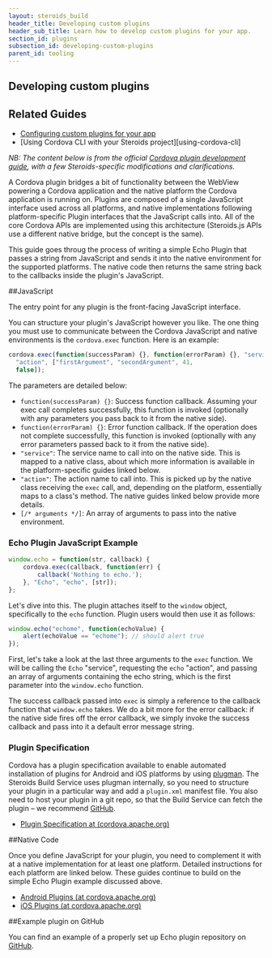 ```yaml
---
layout: steroids_build
header_title: Developing custom plugins
header_sub_title: Learn how to develop custom plugins for your app.
section_id: plugins
subsection_id: developing-custom-plugins
parent_id: tooling
---
```

<section class="docs-section" id="developing-custom-plugins">

# Developing custom plugins

## Related Guides
* [Configuring custom plugins for your app][custom-plugin-config]
* [Using Cordova CLI with your Steroids project][using-cordova-cli]

*NB: The content below is from the official [Cordova plugin development guide][cordova-plugin-guide], with a few Steroids-specific modifications and clarifications.*

A Cordova plugin bridges a bit of functionality between the WebView powering a Cordova application and the native platform the Cordova application is running on. Plugins are composed of a single JavaScript interface used across all platforms, and native implementations following platform-specific Plugin interfaces that the JavaScript calls into. All of the core Cordova APIs are implemented using this architecture (Steroids.js APIs use a different native bridge, but the concept is the same).

This guide goes throug the process of writing a simple Echo Plugin that passes a string from JavaScript and sends it into the native environment for the supported platforms. The native code then returns the same string back to the callbacks inside the plugin's JavaScript.

##JavaScript

The entry point for any plugin is the front-facing JavaScript interface.

You can structure your plugin's JavaScript however you like. The one thing you must use to communicate between the Cordova JavaScript and native environments is the `cordova.exec` function. Here is an example:

```javascript
cordova.exec(function(successParam) {}, function(errorParam) {}, "service",
  "action", ["firstArgument", "secondArgument", 41,
  false]);
```

The parameters are detailed below:

* `function(successParam) {}`: Success function callback. Assuming your exec call completes successfully, this function is invoked (optionally with any parameters you pass back to it from the native side).
* `function(errorParam) {}`: Error function callback. If the operation does not complete successfully, this function is invoked (optionally with any error parameters passed back to it from the native side).
* `"service"`: The service name to call into on the native side. This is mapped to a native class, about which more information is available in the platform-specific guides linked below.
* `"action"`: The action name to call into. This is picked up by the native class receiving the `exec` call, and, depending on the platform, essentially maps to a class's method. The native guides linked below provide more details.
* `[/* arguments */]`: An array of arguments to pass into the native environment.

### Echo Plugin JavaScript Example

```javascript
window.echo = function(str, callback) {
    cordova.exec(callback, function(err) {
        callback('Nothing to echo.');
    }, "Echo", "echo", [str]);
};
```

Let's dive into this. The plugin attaches itself to the `window` object, specifically to the `echo` function. Plugin users would then use it as follows:

```javascript
window.echo("echome", function(echoValue) {
    alert(echoValue == "echome"); // should alert true
});
```

First, let's take a look at the last three arguments to the `exec` function. We will be calling the `Echo` "service", requesting the `echo` "action", and passing an array of arguments containing the echo string, which is the first parameter into the `window.echo` function.

The success callback passed into `exec` is simply a reference to the callback function that `window.echo` takes. We do a bit more for the error callback: if the native side fires off the error callback, we simply invoke the success callback and pass into it a default error message string.

### Plugin Specification

Cordova has a plugin specification available to enable automated installation of plugins for Android and iOS platforms by using [plugman][plugman]. The Steroids Build Service uses plugman internally, so you need to structure your plugin in a particular way and add a `plugin.xml` manifest file. You also need to host your plugin in a git repo, so that the Build Service can fetch the plugin – we recommend [GitHub][github].

* [Plugin Specification at (cordova.apache.org)][cordova-plugin-spec]

##Native Code

Once you define JavaScript for your plugin, you need to complement it with at a native implementation for at least one platform. Detailed instructions for each platform are linked below. These guides continue to build on the simple Echo Plugin example discussed above.

 * [Android Plugins (at cordova.apache.org)][cordova-android-plugin]
 * [iOS Plugins (at cordova.apache.org)][cordova-ios-plugin]



##Example plugin on GitHub

You can find an example of a properly set up Echo plugin repository on [GitHub][steroids-echo-plugin].

[cordova-plugin-spec]: http://cordova.apache.org/docs/en/3.5.0/plugin_ref_spec.md.html#Plugin%20Specification
[cordova-android-plugin]: http://cordova.apache.org/docs/en/3.5.0/guide_platforms_android_plugin.md.html#Android%20Plugins
[cordova-ios-plugin]: http://cordova.apache.org/docs/en/3.5.0/guide_platforms_ios_plugin.md.html#iOS%20Plugins
[cordova-plugin-guide]: http://cordova.apache.org/docs/en/3.5.0/guide_hybrid_plugins_index.md.html#Plugin%20Development%20Guide
[custom-plugin-config]: /tooling/build-service/plugins/configuring-custom-plugins/
[github]: https://github.com
[plugman]: https://github.com/apache/cordova-plugman
[steroids-echo-plugin]: https://github.com/AppGyver/tooling-echo-plugin/
</section>